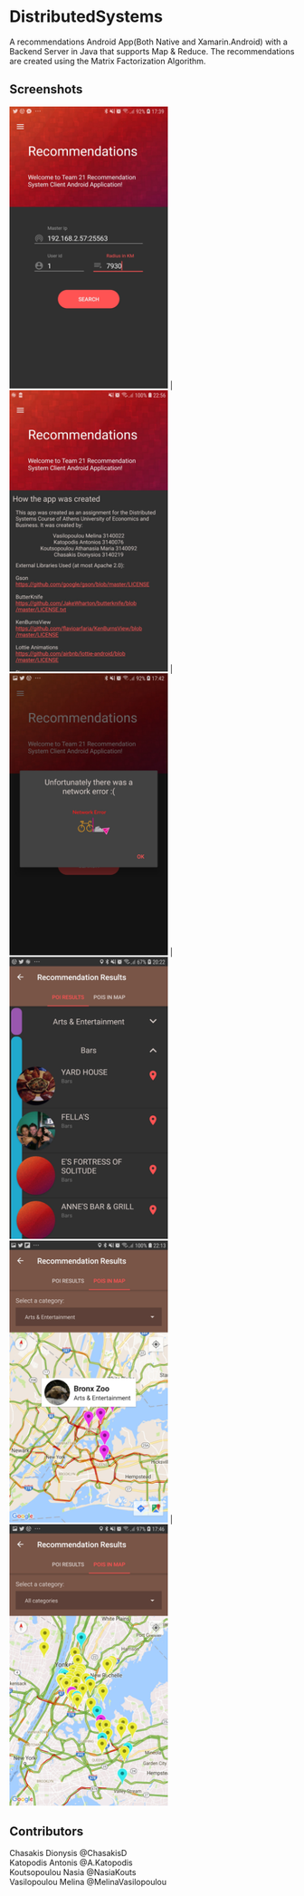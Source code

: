 # DistributedSystems

A recommendations Android App(Both Native and Xamarin.Android) with a Backend Server in Java that supports Map & Reduce. The recommendations are created using the Matrix Factorization Algorithm.

## Screenshots
<img src="https://github.com/ChasakisD/DistributedSystems/blob/master/Art/search.jpg" width="280"> |
<img src="https://github.com/ChasakisD/DistributedSystems/blob/master/Art/credits.jpg" width="280"> |
<img src="https://github.com/ChasakisD/DistributedSystems/blob/master/Art/network_error.jpg" width="280"> |
<img src="https://github.com/ChasakisD/DistributedSystems/blob/master/Art/pois_rv.jpg" width="280">
<img src="https://github.com/ChasakisD/DistributedSystems/blob/master/Art/poi_infowindow.jpg" width="280"> |
<img src="https://github.com/ChasakisD/DistributedSystems/blob/master/Art/pois_on-map.jpg" width="280"> 

## Contributors
Chasakis Dionysis @ChasakisD  
Katopodis Antonis @A.Katopodis  
Koutsopoulou Nasia @NasiaKouts  
Vasilopoulou Melina @MelinaVasilopoulou